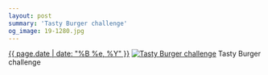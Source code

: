 ```yaml
---
layout: post
summary: 'Tasty Burger challenge'
og_image: 19-1280.jpg
---
```


<p>
  <time><a href="/19">{{ page.date | date: "%B %e, %Y" }}</a></time>
  <a href="/19"><img src="{{ site.assets_url }}/19-640.jpg" srcset="{{ site.assets_url }}/19-1280.jpg 1280w, {{ site.assets_url }}/19-960.jpg 960w, {{ site.assets_url }}/19-640.jpg 640w, {{ site.assets_url }}/19-320.jpg 320w" sizes="(min-width: 700px) 50vw, calc(100vw - 2rem)" alt="Tasty Burger challenge" /></a>
  <span>Tasty Burger challenge</span>
</p>
